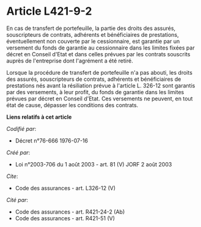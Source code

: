 # Article L421-9-2

En cas de transfert de portefeuille, la partie des droits des assurés, souscripteurs de contrats, adhérents et bénéficiaires
de prestations, éventuellement non couverte par le cessionnaire, est garantie par un versement du fonds de garantie au
cessionnaire dans les limites fixées par décret en Conseil d'Etat et dans celles prévues par les contrats souscrits auprès de
l'entreprise dont l'agrément a été retiré. 

Lorsque la procédure de transfert de portefeuille n'a pas abouti, les droits des assurés, souscripteurs de contrats,
adhérents et bénéficiaires de prestations nés avant la résiliation prévue à l'article L. 326-12 sont garantis par des
versements, à leur profit, du fonds de garantie dans les limites prévues par décret en Conseil d'Etat. Ces versements ne
peuvent, en tout état de cause, dépasser les conditions des contrats.

**Liens relatifs à cet article**

_Codifié par_:

  - Décret n°76-666 1976-07-16

_Créé par_:

  - Loi n°2003-706 du 1 août 2003 - art. 81 (V) JORF 2 août 2003

_Cite_:

  - Code des assurances - art. L326-12 (V)

_Cité par_:

  - Code des assurances - art. R421-24-2 (Ab)
  - Code des assurances - art. R421-51 (V)
